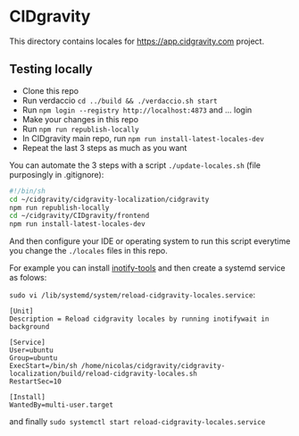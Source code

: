 # CIDgravity

This directory contains locales for https://app.cidgravity.com project.

## Testing locally

-   Clone this repo
-   Run verdaccio `cd ../build && ./verdaccio.sh start`
-   Run `npm login --registry http://localhost:4873` and ... login
-   Make your changes in this repo
-   Run `npm run republish-locally`
-   In CIDgravity main repo, run `npm run install-latest-locales-dev`
-   Repeat the last 3 steps as much as you want

You can automate the 3 steps with a script `./update-locales.sh` (file purposingly in .gitignore):

```sh
#!/bin/sh
cd ~/cidgravity/cidgravity-localization/cidgravity
npm run republish-locally
cd ~/cidgravity/CIDgravity/frontend
npm run install-latest-locales-dev
```

And then configure your IDE or operating system to run this script everytime you change the `./locales` files in this repo.

For example you can install [inotify-tools](https://github.com/inotify-tools/inotify-tools/wiki#getting-inotify-tools) and then create a systemd service as folows:

`sudo vi /lib/systemd/system/reload-cidgravity-locales.service`:

```
[Unit]
Description = Reload cidgravity locales by running inotifywait in background

[Service]
User=ubuntu
Group=ubuntu
ExecStart=/bin/sh /home/nicolas/cidgravity/cidgravity-localization/build/reload-cidgravity-locales.sh
RestartSec=10

[Install]
WantedBy=multi-user.target
```

and finally `sudo systemctl start reload-cidgravity-locales.service`
